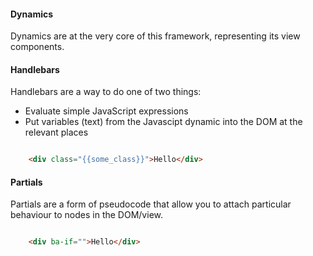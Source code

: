 
#### Dynamics

Dynamics are at the very core of this framework, representing its view components.




#### Handlebars

Handlebars are a way to do one of two things:
- Evaluate simple JavaScript expressions
- Put variables (text) from the Javascipt dynamic into the DOM at the relevant places


```html

    <div class="{{some_class}}">Hello</div>

```


#### Partials

Partials are a form of pseudocode that allow you to attach particular behaviour to nodes in the DOM/view.

```html

    <div ba-if="">Hello</div>

```
